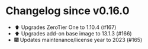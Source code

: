 # Changelog since v0.16.0
- ⬆️ Upgrades ZeroTier One to 1.10.4 (#167) 
- ⬆️ Upgrades add-on base image to 13.1.3 (#166) 
- 🎆 Updates maintenance/license year to 2023 (#165) 
